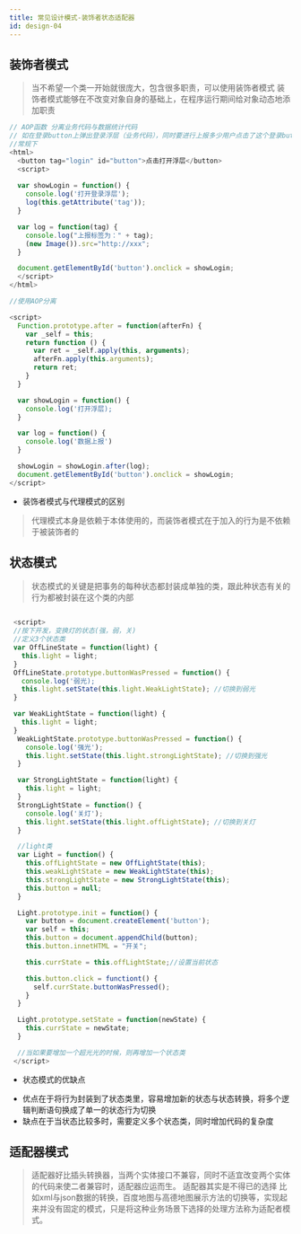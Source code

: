 ```yaml
---
title: 常见设计模式-装饰者状态适配器
id: design-04
---
```


## 装饰者模式
> 当不希望一个类一开始就很庞大，包含很多职责，可以使用装饰者模式
> 装饰者模式能够在不改变对象自身的基础上，在程序运行期间给对象动态地添加职责
<!--truncate-->
```javascript
// AOP函数 分离业务代码与数据统计代码
// 如在登录button上弹出登录浮层（业务代码），同时要进行上报多少用户点击了这个登录button(数据统计代码)
//常规下
<html>
  <button tag="login" id="button">点击打开浮层</button>
  <script>
    
  var showLogin = function() {
    console.log('打开登录浮层');
    log(this.getAttribute('tag'));
  }

  var log = function(tag) {
    console.log("上报标签为：" + tag);
    (new Image()).src="http://xxx";
  }

  document.getElementById('button').onclick = showLogin;
  </script>
</html>

//使用AOP分离

<script>
  Function.prototype.after = function(afterFn) {
    var _self = this;
    return function () {
      var ret = _self.apply(this, arguments);
      afterFn.apply(this.arguments);
      return ret;
    }
  }

  var showLogin = function() {
    console.log('打开浮层);
  }

  var log = function() {
    console.log('数据上报')
  }

  showLogin = showLogin.after(log);
  document.getElementById('button').onclick = showLogin;
</script>

```

  + 装饰者模式与代理模式的区别
  >代理模式本身是依赖于本体使用的，而装饰者模式在于加入的行为是不依赖于被装饰者的

## 状态模式
>状态模式的关键是把事务的每种状态都封装成单独的类，跟此种状态有关的行为都被封装在这个类的内部

```javascript
 
 <script>
 //按下开发，变换灯的状态(强，弱，关)
 //定义3个状态类
 var OffLineState = function(light) {
   this.light = light;
 }
 OffLineState.prototype.buttonWasPressed = function() {
   console.log('弱光);
   this.light.setState(this.light.WeakLightState); //切换到弱光
 }

 var WeakLightState = function(light) {
   this.light = light;
 }
  WeakLightState.prototype.buttonWasPressed = function() {
    console.log('强光');
    this.light.setState(this.light.strongLightState); //切换到强光
  }

  var StrongLightState = function(light) {
    this.light = light;
  }
  StrongLightState = function() {
    console.log('关灯');
    this.light.setState(this.light.offLightState); //切换到关灯
  }

  //light类
  var Light = function() {
    this.offLightState = new OffLightState(this);
    this.weakLightState = new WeakLightState(this);
    this.strongLightState = new StrongLightState(this);
    this.button = null;
  }

  Light.prototype.init = function() {
    var button = document.createElement('button');
    var self = this;
    this.button = document.appendChild(button);
    this.button.innetHTML = "开关";

    this.currState = this.offLightState;//设置当前状态

    this.button.click = functiont() {
      self.currState.buttonWasPressed();
    }
  }

  Light.prototype.setState = function(newState) {
    this.currState = newState;
  }

  //当如果要增加一个超光光的时候，则再增加一个状态类
 </script>
```
  + 状态模式的优缺点
   - 优点在于将行为封装到了状态类里，容易增加新的状态与状态转换，将多个逻辑判断语句换成了单一的状态行为切换
   - 缺点在于当状态比较多时，需要定义多个状态类，同时增加代码的复杂度


## 适配器模式
> 适配器好比插头转换器，当两个实体接口不兼容，同时不适宜改变两个实体的代码来使二者兼容时，适配器应运而生。
> 适配器其实是不得已的选择
> 比如xml与json数据的转换，百度地图与高德地图展示方法的切换等，实现起来并没有固定的模式，只是将这种业务场景下选择的处理方法称为适配者模式。